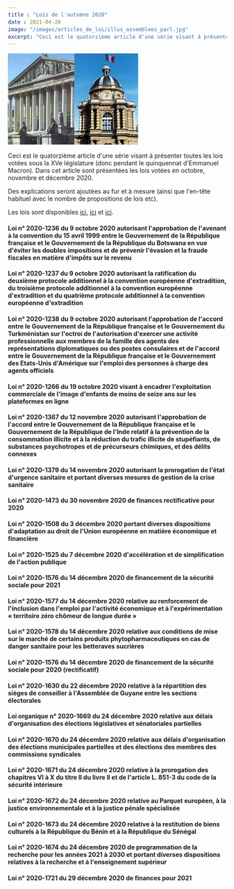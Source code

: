 ```yaml
---
title : "Lois de l'automne 2020"
date : 2021-04-20
image: "/images/articles_de_loi/illus_assemblees_parl.jpg"
excerpt: "Ceci est le quatorzième article d'une série visant à présenter toutes les lois votées sous la XVe législature (donc pendant le quinquennat d'Emmanuel Macron). Dans cet article sont présentées les lois votées en octobre, novembre et décembre 2020."
---
```


![Lois de l'automne 2020](/images/articles_de_loi/illus_assemblees_parl.jpg)

Ceci est le quatorzième article d'une série visant à présenter toutes les lois votées sous la XVe législature (donc pendant le quinquennat d'Emmanuel Macron). Dans cet article sont présentées les lois votées en octobre, novembre et décembre 2020.  

Des explications seront ajoutées au fur et à mesure (ainsi que l'en-tête habituel avec le nombre de propositions de lois etc).

Les lois sont disponibles [ici](https://www.legifrance.gouv.fr/search/jorf?tab_selection=jorf&query=%7B(%40ALL%5Bt%22*%22%5D)%7D&typePagination=DEFAUT&tab_selection=jorf&origine=jorf&nature=3M-Rcg%3D%3D&nature=o_ZqUg%3D%3D&nature=AIl5ag%3D%3D&nature=hef3Kw%3D%3D&nature=wYjYmw%3D%3D&datePublication=01%2F10%2F2020+%3E+31%2F12%2F2020&isAdvancedResult=true&sortValue=SIGNATURE_DATE_DESC&pageSize=10&typeRecherche=date&init=true&page=1), [ici](https://www.legifrance.gouv.fr/search/jorf?tab_selection=jorf&query=%7B(%40ALL%5Bt%22*%22%5D)%7D&isAdvancedResult=true&dateSignature=&datePublication=01%2F10%2F2020+%3E+31%2F12%2F2020&nature=o_ZqUg%3D%3D&typePagination=DEFAUT&sortValue=SIGNATURE_DATE_DESC&pageSize=10&page=2&tab_selection=jorf#jorf) et [ici](https://www.legifrance.gouv.fr/search/jorf?tab_selection=jorf&query=%7B(%40ALL%5Bt%22*%22%5D)%7D&isAdvancedResult=true&dateSignature=&datePublication=01%2F10%2F2020+%3E+31%2F12%2F2020&nature=o_ZqUg%3D%3D&typePagination=DEFAUT&sortValue=SIGNATURE_DATE_DESC&pageSize=10&page=3&tab_selection=jorf#jorf).

#### Loi n° 2020-1236 du 9 octobre 2020 autorisant l'approbation de l'avenant à la convention du 15 avril 1999 entre le Gouvernement de la République française et le Gouvernement de la République du Botswana en vue d'éviter les doubles impositions et de prévenir l'évasion et la fraude fiscales en matière d'impôts sur le revenu ####

#### Loi n° 2020-1237 du 9 octobre 2020 autorisant la ratification du deuxième protocole additionnel à la convention européenne d'extradition, du troisième protocole additionnel à la convention européenne d'extradition et du quatrième protocole additionnel à la convention européenne d'extradition ####

#### Loi n° 2020-1238 du 9 octobre 2020 autorisant l'approbation de l'accord entre le Gouvernement de la République française et le Gouvernement du Turkménistan sur l'octroi de l'autorisation d'exercer une activité professionnelle aux membres de la famille des agents des représentations diplomatiques ou des postes consulaires et de l'accord entre le Gouvernement de la République française et le Gouvernement des Etats-Unis d'Amérique sur l'emploi des personnes à charge des agents officiels ####

#### Loi n° 2020-1266 du 19 octobre 2020 visant à encadrer l'exploitation commerciale de l'image d'enfants de moins de seize ans sur les plateformes en ligne ####

#### Loi n° 2020-1367 du 12 novembre 2020 autorisant l'approbation de l'accord entre le Gouvernement de la République française et le Gouvernement de la République de l'Inde relatif à la prévention de la consommation illicite et à la réduction du trafic illicite de stupéfiants, de substances psychotropes et de précurseurs chimiques, et des délits connexes ####

#### Loi n° 2020-1379 du 14 novembre 2020 autorisant la prorogation de l'état d'urgence sanitaire et portant diverses mesures de gestion de la crise sanitaire ####

#### Loi n° 2020-1473 du 30 novembre 2020 de finances rectificative pour 2020 ####

#### Loi n° 2020-1508 du 3 décembre 2020 portant diverses dispositions d'adaptation au droit de l'Union européenne en matière économique et financière ####

#### Loi n° 2020-1525 du 7 décembre 2020 d'accélération et de simplification de l'action publique ####

#### Loi n° 2020-1576 du 14 décembre 2020 de financement de la sécurité sociale pour 2021 ####

#### Loi n° 2020-1577 du 14 décembre 2020 relative au renforcement de l'inclusion dans l'emploi par l'activité économique et à l'expérimentation « territoire zéro chômeur de longue durée » ####

#### Loi n° 2020-1578 du 14 décembre 2020 relative aux conditions de mise sur le marché de certains produits phytopharmaceutiques en cas de danger sanitaire pour les betteraves sucrières ####

#### Loi n° 2020-1576 du 14 décembre 2020 de financement de la sécurité sociale pour 2020 (rectificatif) ####

#### Loi n° 2020-1630 du 22 décembre 2020 relative à la répartition des sièges de conseiller à l'Assemblée de Guyane entre les sections électorales ####

#### Loi organique n° 2020-1669 du 24 décembre 2020 relative aux délais d'organisation des élections législatives et sénatoriales partielles ####

#### Loi n° 2020-1670 du 24 décembre 2020 relative aux délais d'organisation des élections municipales partielles et des élections des membres des commissions syndicales ####

#### Loi n° 2020-1671 du 24 décembre 2020 relative à la prorogation des chapitres VI à X du titre II du livre II et de l'article L. 851-3 du code de la sécurité intérieure ####

#### Loi n° 2020-1672 du 24 décembre 2020 relative au Parquet européen, à la justice environnementale et à la justice pénale spécialisée ####

#### Loi n° 2020-1673 du 24 décembre 2020 relative à la restitution de biens culturels à la République du Bénin et à la République du Sénégal ####

#### Loi n° 2020-1674 du 24 décembre 2020 de programmation de la recherche pour les années 2021 à 2030 et portant diverses dispositions relatives à la recherche et à l'enseignement supérieur ####

#### Loi n° 2020-1721 du 29 décembre 2020 de finances pour 2021 ####
